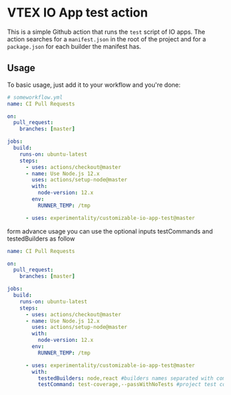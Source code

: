 # VTEX IO App test action

This is a simple Github action that runs the `test` script of IO apps. The action searches for a `manifest.json` in the root of the project and for a `package.json` for each builder the manifest has.

## Usage

To basic usage, just add it to your workflow and you're done:

```yml
# someworkflow.yml
name: CI Pull Requests

on:
  pull_request:
    branches: [master]

jobs:
  build:
    runs-on: ubuntu-latest
    steps:
      - uses: actions/checkout@master
      - name: Use Node.js 12.x
        uses: actions/setup-node@master
        with:
          node-version: 12.x
        env:
          RUNNER_TEMP: /tmp

      - uses: experimentality/customizable-io-app-test@master
```

form advance usage you can use the optional inputs testCommands and testedBuilders as follow

```yml
name: CI Pull Requests

on:
  pull_request:
    branches: [master]

jobs:
  build:
    runs-on: ubuntu-latest
    steps:
      - uses: actions/checkout@master
      - name: Use Node.js 12.x
        uses: actions/setup-node@master
        with:
          node-version: 12.x
        env:
          RUNNER_TEMP: /tmp

      - uses: experimentality/customizable-io-app-test@master
        with:
          testedBuilders: node,react #builders names separated with comas
          testCommand: test-coverage,--passWithNoTests #project test command to be executed with it flags separated with comas
```
